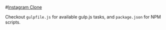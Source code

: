 #[Instagram Clone](https://raevox.github.io/Instagram-Clone/)

Checkout `gulpfile.js` for available gulp.js tasks, and `package.json` for NPM scripts.
